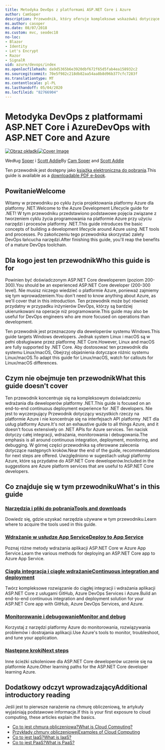```yaml
---
title: Metodyka DevOps z platformami ASP.NET Core i Azure
author: CamSoper
description: Przewodnik, który oferuje kompleksowe wskazówki dotyczące tworzenia potoku DevOps dla aplikacji ASP.NET Core hostowanej na platformie Azure.
ms.author: casoper
ms.date: 08/07/2018
ms.custom: mvc, seodec18
no-loc:
- Blazor
- Identity
- Let's Encrypt
- Razor
- SignalR
uid: azure/devops/index
ms.openlocfilehash: da9d5365b6e3920dbf672f65d5fab4ea158932c2
ms.sourcegitcommit: 70e5f982c218db82aa54aa8b8d96b377cfc7283f
ms.translationtype: MT
ms.contentlocale: pl-PL
ms.lasthandoff: 05/04/2020
ms.locfileid: "82766904"
---
```

# <a name="devops-with-aspnet-core-and-azure"></a><span data-ttu-id="e0b8b-103">Metodyka DevOps z platformami ASP.NET Core i Azure</span><span class="sxs-lookup"><span data-stu-id="e0b8b-103">DevOps with ASP.NET Core and Azure</span></span>

<span data-ttu-id="e0b8b-104">[![Obraz okładki](./media/cover-large.png)](https://aka.ms/devopsbook)</span><span class="sxs-lookup"><span data-stu-id="e0b8b-104">[![Cover Image](./media/cover-large.png)](https://aka.ms/devopsbook)</span></span>

<span data-ttu-id="e0b8b-105">Według [Soper](https://twitter.com/camsoper) i [Scott Addie](https://twitter.com/scottaddie)</span><span class="sxs-lookup"><span data-stu-id="e0b8b-105">By [Cam Soper](https://twitter.com/camsoper) and [Scott Addie](https://twitter.com/scottaddie)</span></span>

<span data-ttu-id="e0b8b-106">Ten przewodnik jest dostępny jako [książka elektroniczna do pobrania](https://aka.ms/devopsbook).</span><span class="sxs-lookup"><span data-stu-id="e0b8b-106">This guide is available as a [downloadable PDF e-book](https://aka.ms/devopsbook).</span></span>

## <a name="welcome"></a><span data-ttu-id="e0b8b-107">Powitanie</span><span class="sxs-lookup"><span data-stu-id="e0b8b-107">Welcome</span></span> 

<span data-ttu-id="e0b8b-108">Witamy w przewodniku po cyklu życia projektowania platformy Azure dla platformy .NET.</span><span class="sxs-lookup"><span data-stu-id="e0b8b-108">Welcome to the Azure Development Lifecycle guide for .NET!</span></span> <span data-ttu-id="e0b8b-109">W tym przewodniku przedstawiono podstawowe pojęcia związane z tworzeniem cyklu życia programowania na platformie Azure przy użyciu narzędzi i procesów platformy .NET.</span><span class="sxs-lookup"><span data-stu-id="e0b8b-109">This guide introduces the basic concepts of building a development lifecycle around Azure using .NET tools and processes.</span></span> <span data-ttu-id="e0b8b-110">Po zakończeniu tego przewodnika skorzystać zalety DevOps łańcucha narzędzi.</span><span class="sxs-lookup"><span data-stu-id="e0b8b-110">After finishing this guide, you'll reap the benefits of a mature DevOps toolchain.</span></span>

## <a name="who-this-guide-is-for"></a><span data-ttu-id="e0b8b-111">Dla kogo jest ten przewodnik</span><span class="sxs-lookup"><span data-stu-id="e0b8b-111">Who this guide is for</span></span>

<span data-ttu-id="e0b8b-112">Powinien być doświadczonym ASP.NET Core deweloperem (poziom 200-300).</span><span class="sxs-lookup"><span data-stu-id="e0b8b-112">You should be an experienced ASP.NET Core developer (200-300 level).</span></span> <span data-ttu-id="e0b8b-113">Nie musisz niczego wiedzieć o platformie Azure, ponieważ zajmiemy się tym wprowadzeniem.</span><span class="sxs-lookup"><span data-stu-id="e0b8b-113">You don't need to know anything about Azure, as we'll cover that in this introduction.</span></span> <span data-ttu-id="e0b8b-114">Ten przewodnik może być również przydatny w przypadku inżynierów DevOps, którzy są bardziej ukierunkowani na operacje niż programowanie.</span><span class="sxs-lookup"><span data-stu-id="e0b8b-114">This guide may also be useful for DevOps engineers who are more focused on operations than development.</span></span>

<span data-ttu-id="e0b8b-115">Ten przewodnik jest przeznaczony dla deweloperów systemu Windows.</span><span class="sxs-lookup"><span data-stu-id="e0b8b-115">This guide targets Windows developers.</span></span> <span data-ttu-id="e0b8b-116">Jednak system Linux i macOS są w pełni obsługiwane przez platformę .NET Core.</span><span class="sxs-lookup"><span data-stu-id="e0b8b-116">However, Linux and macOS are fully supported by .NET Core.</span></span> <span data-ttu-id="e0b8b-117">Aby dostosować ten przewodnik dla systemu Linux/macOS, Obejrzyj objaśnienia dotyczące różnic systemu Linux/macOS.</span><span class="sxs-lookup"><span data-stu-id="e0b8b-117">To adapt this guide for Linux/macOS, watch for callouts for Linux/macOS differences.</span></span>

## <a name="what-this-guide-doesnt-cover"></a><span data-ttu-id="e0b8b-118">Czym nie obejmuje ten przewodnik</span><span class="sxs-lookup"><span data-stu-id="e0b8b-118">What this guide doesn't cover</span></span>

<span data-ttu-id="e0b8b-119">Ten przewodnik koncentruje się na kompleksowym doświadczeniu wdrażania dla deweloperów platformy .NET.</span><span class="sxs-lookup"><span data-stu-id="e0b8b-119">This guide is focused on an end-to-end continuous deployment experience for .NET developers.</span></span> <span data-ttu-id="e0b8b-120">Nie jest to wyczerpujący Przewodnik dotyczący wszystkich rzeczy na platformie Azure i nie koncentruje się na interfejsach API platformy .NET dla usług platformy Azure.</span><span class="sxs-lookup"><span data-stu-id="e0b8b-120">It's not an exhaustive guide to all things Azure, and it doesn't focus extensively on .NET APIs for Azure services.</span></span> <span data-ttu-id="e0b8b-121">Ten nacisk dotyczy całej integracji, wdrażania, monitorowania i debugowania.</span><span class="sxs-lookup"><span data-stu-id="e0b8b-121">The emphasis is all around continuous integration, deployment, monitoring, and debugging.</span></span> <span data-ttu-id="e0b8b-122">W górnej części przewodnika są oferowane zalecenia dotyczące następnych kroków.</span><span class="sxs-lookup"><span data-stu-id="e0b8b-122">Near the end of the guide, recommendations for next steps are offered.</span></span> <span data-ttu-id="e0b8b-123">Uwzględniono w sugestiach usługi platformy Azure, które są przydatne do ASP.NET Core deweloperów.</span><span class="sxs-lookup"><span data-stu-id="e0b8b-123">Included in the suggestions are Azure platform services that are useful to ASP.NET Core developers.</span></span>

## <a name="whats-in-this-guide"></a><span data-ttu-id="e0b8b-124">Co znajduje się w tym przewodniku</span><span class="sxs-lookup"><span data-stu-id="e0b8b-124">What's in this guide</span></span>

### <a name="tools-and-downloads"></a>[<span data-ttu-id="e0b8b-125">Narzędzia i pliki do pobrania</span><span class="sxs-lookup"><span data-stu-id="e0b8b-125">Tools and downloads</span></span>](xref:azure/devops/tools-and-downloads)

<span data-ttu-id="e0b8b-126">Dowiedz się, gdzie uzyskać narzędzia używane w tym przewodniku.</span><span class="sxs-lookup"><span data-stu-id="e0b8b-126">Learn where to acquire the tools used in this guide.</span></span>

### <a name="deploy-to-app-service"></a>[<span data-ttu-id="e0b8b-127">Wdrażanie w usłudze App Service</span><span class="sxs-lookup"><span data-stu-id="e0b8b-127">Deploy to App Service</span></span>](xref:azure/devops/deploy-to-app-service)

<span data-ttu-id="e0b8b-128">Poznaj różne metody wdrażania aplikacji ASP.NET Core w Azure App Service.</span><span class="sxs-lookup"><span data-stu-id="e0b8b-128">Learn the various methods for deploying an ASP.NET Core app to Azure App Service.</span></span>

### <a name="continuous-integration-and-deployment"></a>[<span data-ttu-id="e0b8b-129">Ciągła integracja i ciągłe wdrażanie</span><span class="sxs-lookup"><span data-stu-id="e0b8b-129">Continuous integration and deployment</span></span>](xref:azure/devops/cicd)

<span data-ttu-id="e0b8b-130">Twórz kompleksowe rozwiązanie do ciągłej integracji i wdrażania aplikacji ASP.NET Core z usługami GitHub, Azure DevOps Services i Azure.</span><span class="sxs-lookup"><span data-stu-id="e0b8b-130">Build an end-to-end continuous integration and deployment solution for your ASP.NET Core app with GitHub, Azure DevOps Services, and Azure.</span></span>

### <a name="monitor-and-debug"></a>[<span data-ttu-id="e0b8b-131">Monitorowanie i debugowanie</span><span class="sxs-lookup"><span data-stu-id="e0b8b-131">Monitor and debug</span></span>](xref:azure/devops/monitor)

<span data-ttu-id="e0b8b-132">Korzystaj z narzędzi platformy Azure do monitorowania, rozwiązywania problemów i dostrajania aplikacji.</span><span class="sxs-lookup"><span data-stu-id="e0b8b-132">Use Azure's tools to monitor, troubleshoot, and tune your application.</span></span>

### <a name="next-steps"></a>[<span data-ttu-id="e0b8b-133">Następne kroki</span><span class="sxs-lookup"><span data-stu-id="e0b8b-133">Next steps</span></span>](xref:azure/devops/next-steps)

<span data-ttu-id="e0b8b-134">Inne ścieżki szkoleniowe dla ASP.NET Core deweloperów uczenie się na platformie Azure.</span><span class="sxs-lookup"><span data-stu-id="e0b8b-134">Other learning paths for the ASP.NET Core developer learning Azure.</span></span>

## <a name="additional-introductory-reading"></a><span data-ttu-id="e0b8b-135">Dodatkowy odczyt wprowadzający</span><span class="sxs-lookup"><span data-stu-id="e0b8b-135">Additional introductory reading</span></span>

<span data-ttu-id="e0b8b-136">Jeśli jest to pierwsze narażenie na chmurę obliczeniową, te artykuły wyjaśniają podstawowe informacje.</span><span class="sxs-lookup"><span data-stu-id="e0b8b-136">If this is your first exposure to cloud computing, these articles explain the basics.</span></span>

* [<span data-ttu-id="e0b8b-137">Co to jest chmura obliczeniowa?</span><span class="sxs-lookup"><span data-stu-id="e0b8b-137">What is Cloud Computing?</span></span>](https://azure.microsoft.com/overview/what-is-cloud-computing/)
* [<span data-ttu-id="e0b8b-138">Przykłady chmury obliczeniowej</span><span class="sxs-lookup"><span data-stu-id="e0b8b-138">Examples of Cloud Computing</span></span>](https://azure.microsoft.com/overview/examples-of-cloud-computing/)
* [<span data-ttu-id="e0b8b-139">Co to jest IaaS?</span><span class="sxs-lookup"><span data-stu-id="e0b8b-139">What is IaaS?</span></span>](https://azure.microsoft.com/overview/what-is-iaas/)
* [<span data-ttu-id="e0b8b-140">Co to jest PaaS?</span><span class="sxs-lookup"><span data-stu-id="e0b8b-140">What is PaaS?</span></span>](https://azure.microsoft.com/overview/what-is-paas/)
